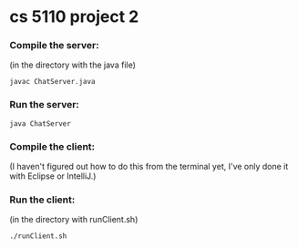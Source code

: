 # cs 5110 project 2


### Compile the server:

(in the directory with the java file)

    javac ChatServer.java


### Run the server:

    java ChatServer


### Compile the client:

(I haven't figured out how to do this from the terminal yet, I've only done it with Eclipse or IntelliJ.)


### Run the client:

(in the directory with runClient.sh)

    ./runClient.sh
